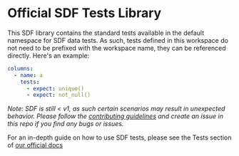 # Official SDF Tests Library

This SDF library contains the standard tests available in the default namespace for SDF data tests. As such, tests defined in this workspace do not need to be prefixed with the workspace name, they can be referenced directly. Here's an example:

```yaml
columns:
  - name: a
    tests:
      - expect: unique()
      - expect: not_null()   
```

*Note: SDF is still < v1, as such certain scenarios may result in unexpected behavior. Please follow the [contributing guidelines](./CONTRIBUTING.md) and create an issue in this repo if you find any bugs or issues.*

For an in-depth guide on how to use SDF tests, please see the Tests section of [our official docs](https://docs.sdf.com/guide/data-quality/tests)

